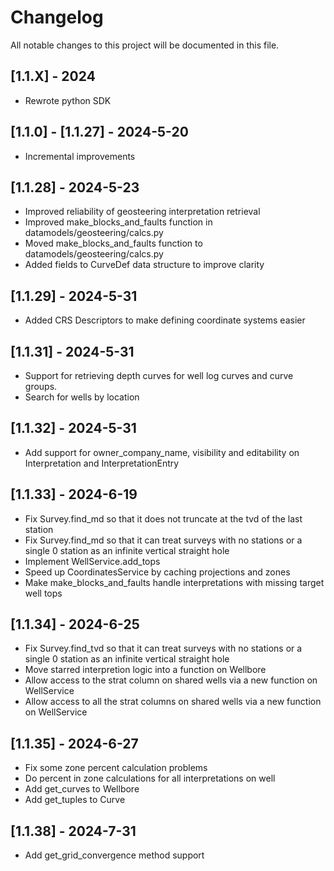 # Changelog

All notable changes to this project will be documented in this file.

## [1.1.X] - 2024
- Rewrote python SDK

## [1.1.0] - [1.1.27] - 2024-5-20
- Incremental improvements

## [1.1.28] - 2024-5-23
- Improved reliability of geosteering interpretation retrieval
- Improved make_blocks_and_faults function in datamodels/geosteering/calcs.py
- Moved make_blocks_and_faults function to datamodels/geosteering/calcs.py
- Added fields to CurveDef data structure to improve clarity

## [1.1.29] - 2024-5-31
- Added CRS Descriptors to make defining coordinate systems easier

## [1.1.31] - 2024-5-31
- Support for retrieving depth curves for well log curves and curve groups.
- Search for wells by location

## [1.1.32] - 2024-5-31
- Add support for owner_company_name, visibility and editability on Interpretation and InterpretationEntry

## [1.1.33] - 2024-6-19
- Fix Survey.find_md so that it does not truncate at the tvd of the last station
- Fix Survey.find_md so that it can treat surveys with no stations or a single 0 station as an infinite vertical straight hole
- Implement WellService.add_tops
- Speed up CoordinatesService by caching projections and zones
- Make make_blocks_and_faults handle interpretations with missing target well tops

## [1.1.34] - 2024-6-25
- Fix Survey.find_tvd so that it can treat surveys with no stations or a single 0 station as an infinite vertical straight hole
- Move starred interpretion logic into a function on Wellbore
- Allow access to the strat column on shared wells via a new function on WellService
- Allow access to all the strat columns on shared wells via a new function on WellService

## [1.1.35] - 2024-6-27
- Fix some zone percent calculation problems
- Do percent in zone calculations for all interpretations on well
- Add get_curves to Wellbore
- Add get_tuples to Curve

## [1.1.38] - 2024-7-31
- Add get_grid_convergence method support
